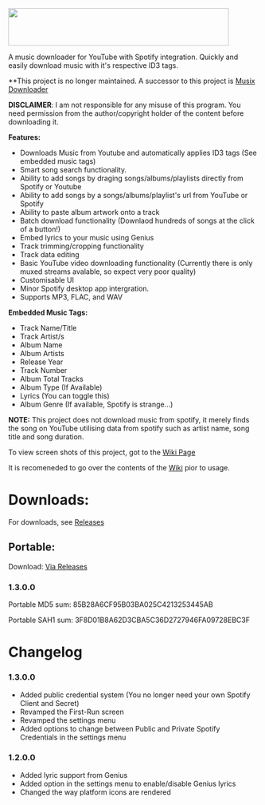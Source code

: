 <img src="https://i.ibb.co/6bQyQ9r/Top-Banner1-Blue.png" data-canonical-src="https://i.ibb.co/6bQyQ9r/Top-Banner1-Blue.png" width="443" height="75" />

A music downloader for YouTube with Spotify integration. Quickly and easily download music with it's respective ID3 tags.

**This project is no longer maintained. A successor to this project is <a href="https://github.com/ShimmyMySherbet/MusixDownloader">Musix Downloader</a>

**DISCLAIMER**: I am not responsible for any misuse of this program. You need permission from the author/copyright holder of the content before downloading it.

**Features:**
* Downloads Music from Youtube and automatically applies ID3 tags (See embedded music tags)
* Smart song search functionality.
* Ability to add songs by draging songs/albums/playlists directly from Spotify or Youtube
* Ability to add songs by a songs/albums/playlist's url from YouTube or Spotify
* Ability to paste album artwork onto a track
* Batch download functionality (Downlaod hundreds of songs at the click of a button!)
* Embed lyrics to your music using Genius
* Track trimming/cropping functionality
* Track data editing
* Basic YouTube video downloading functionality (Currently there is only muxed streams avalable, so expect very poor quality)
* Customisable UI
* Minor Spotify desktop app intergration.
* Supports MP3, FLAC, and WAV

**Embedded Music Tags:**
* Track Name/Title
* Track Artist/s
* Album Name
* Album Artists
* Release Year
* Track Number
* Album Total Tracks
* Album Type (If Available)
* Lyrics (You can toggle this)
* Album Genre (If available, Spotify is strange...)

**NOTE:** This project does not download music from spotify, it merely finds the song on YouTube utilising data from spotify such as artist name, song title and song duration.

To view screen shots of this project, got to the [Wiki Page](https://github.com/ShimmyMySherbet/YoutubeDownloader/wiki)

It is recomeneded to go over the contents of the [Wiki](https://github.com/ShimmyMySherbet/YoutubeDownloader/wiki) pior to usage.

# Downloads:
For downloads, see [Releases](https://github.com/ShimmyMySherbet/YoutubeDownloader/releases)

## Portable: 
Download: [Via Releases](https://github.com/ShimmyMySherbet/YoutubeDownloader/releases) 

### 1.3.0.0
Portable MD5 sum: 85B28A6CF95B03BA025C4213253445AB

Portable SAH1 sum: 3F8D01B8A62D3CBA5C36D2727946FA09728EBC3F

# Changelog
### 1.3.0.0
* Added public credential system (You no longer need your own Spotify Client and Secret)
* Revamped the First-Run screen
* Revamped the settings menu
* Added options to change between Public and Private Spotify Credentials in the settings menu

### 1.2.0.0
* Added lyric support from Genius
* Added option in the settings menu to enable/disable Genius lyrics
* Changed the way platform icons are rendered



